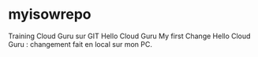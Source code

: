 # myisowrepo
Training Cloud Guru sur GIT
Hello Cloud Guru My first Change
Hello Cloud Guru : changement fait en local sur mon PC.
